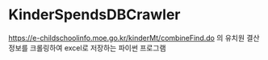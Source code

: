 # KinderSpendsDBCrawler
https://e-childschoolinfo.moe.go.kr/kinderMt/combineFind.do 의 유치원 결산정보를 크롤링하여 excel로 저장하는 파이썬 프로그램
